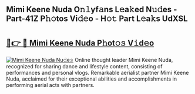 ## Mimi Keene Nuda O𝚗𝚕yf𝚊ns L𝚎a𝚔ed N𝚞𝚍es - Part-41Z P𝚑𝚘tos Vi𝚍𝚎o - H𝚘𝚝 Part L𝚎a𝚔s UdXSL

# <h2><a href="http://kf7qsp8.oniu.top/?m=Mimi+Keene+Nuda">🔗👉 🔴 Mimi Keene Nuda P𝚑ot𝚘𝚜 V𝚒d𝚎o</a></h2>

[![Mimi Keene Nuda Nu𝚍e𝚜](https://i.imgur.com/0qMVB7G.gif)](http://kf7qsp8.oniu.top/?m=Mimi+Keene+Nuda)
Online thought leader Mimi Keene Nuda, recognized for sharing dance and lifestyle content, consisting of performances and personal vlogs. Remarkable aerialist partner Mimi Keene Nuda, acclaimed for their exceptional abilities and accomplishments in performing aerial acts with partners.  
